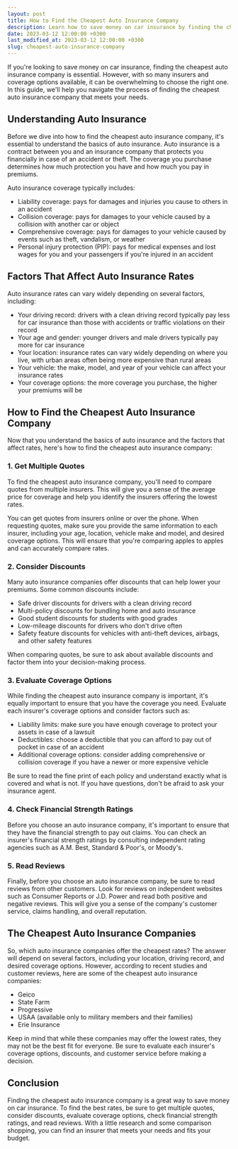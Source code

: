 ```yaml
---
layout: post
title: How to Find the Cheapest Auto Insurance Company
description: Learn how to save money on car insurance by finding the cheapest auto insurance company for you. Compare rates, discounts, and coverage options from top insurers.
date: 2023-03-12 12:00:00 +0300
last_modified_at: 2023-03-12 12:00:00 +0300
slug: cheapest-auto-insurance-company
---
```

If you're looking to save money on car insurance, finding the cheapest auto insurance company is essential. However, with so many insurers and coverage options available, it can be overwhelming to choose the right one. In this guide, we'll help you navigate the process of finding the cheapest auto insurance company that meets your needs.

## Understanding Auto Insurance

Before we dive into how to find the cheapest auto insurance company, it's essential to understand the basics of auto insurance. Auto insurance is a contract between you and an insurance company that protects you financially in case of an accident or theft. The coverage you purchase determines how much protection you have and how much you pay in premiums.

Auto insurance coverage typically includes:

- Liability coverage: pays for damages and injuries you cause to others in an accident
- Collision coverage: pays for damages to your vehicle caused by a collision with another car or object
- Comprehensive coverage: pays for damages to your vehicle caused by events such as theft, vandalism, or weather
- Personal injury protection (PIP): pays for medical expenses and lost wages for you and your passengers if you're injured in an accident

## Factors That Affect Auto Insurance Rates

Auto insurance rates can vary widely depending on several factors, including:

- Your driving record: drivers with a clean driving record typically pay less for car insurance than those with accidents or traffic violations on their record
- Your age and gender: younger drivers and male drivers typically pay more for car insurance
- Your location: insurance rates can vary widely depending on where you live, with urban areas often being more expensive than rural areas
- Your vehicle: the make, model, and year of your vehicle can affect your insurance rates
- Your coverage options: the more coverage you purchase, the higher your premiums will be

## How to Find the Cheapest Auto Insurance Company

Now that you understand the basics of auto insurance and the factors that affect rates, here's how to find the cheapest auto insurance company:

### 1. Get Multiple Quotes

To find the cheapest auto insurance company, you'll need to compare quotes from multiple insurers. This will give you a sense of the average price for coverage and help you identify the insurers offering the lowest rates.

You can get quotes from insurers online or over the phone. When requesting quotes, make sure you provide the same information to each insurer, including your age, location, vehicle make and model, and desired coverage options. This will ensure that you're comparing apples to apples and can accurately compare rates.

### 2. Consider Discounts

Many auto insurance companies offer discounts that can help lower your premiums. Some common discounts include:

- Safe driver discounts for drivers with a clean driving record
- Multi-policy discounts for bundling home and auto insurance
- Good student discounts for students with good grades
- Low-mileage discounts for drivers who don't drive often
- Safety feature discounts for vehicles with anti-theft devices, airbags, and other safety features

When comparing quotes, be sure to ask about available discounts and factor them into your decision-making process.

### 3. Evaluate Coverage Options

While finding the cheapest auto insurance company is important, it's equally important to ensure that you have the coverage you need. Evaluate each insurer's coverage options and consider factors such as:

*   Liability limits: make sure you have enough coverage to protect your assets in case of a lawsuit
*   Deductibles: choose a deductible that you can afford to pay out of pocket in case of an accident
*   Additional coverage options: consider adding comprehensive or collision coverage if you have a newer or more expensive vehicle

Be sure to read the fine print of each policy and understand exactly what is covered and what is not. If you have questions, don't be afraid to ask your insurance agent.

### 4. Check Financial Strength Ratings

Before you choose an auto insurance company, it's important to ensure that they have the financial strength to pay out claims. You can check an insurer's financial strength ratings by consulting independent rating agencies such as A.M. Best, Standard & Poor's, or Moody's.

### 5. Read Reviews

Finally, before you choose an auto insurance company, be sure to read reviews from other customers. Look for reviews on independent websites such as Consumer Reports or J.D. Power and read both positive and negative reviews. This will give you a sense of the company's customer service, claims handling, and overall reputation.

## The Cheapest Auto Insurance Companies

So, which auto insurance companies offer the cheapest rates? The answer will depend on several factors, including your location, driving record, and desired coverage options. However, according to recent studies and customer reviews, here are some of the cheapest auto insurance companies:

*   Geico
*   State Farm
*   Progressive
*   USAA (available only to military members and their families)
*   Erie Insurance

Keep in mind that while these companies may offer the lowest rates, they may not be the best fit for everyone. Be sure to evaluate each insurer's coverage options, discounts, and customer service before making a decision.

## Conclusion

Finding the cheapest auto insurance company is a great way to save money on car insurance. To find the best rates, be sure to get multiple quotes, consider discounts, evaluate coverage options, check financial strength ratings, and read reviews. With a little research and some comparison shopping, you can find an insurer that meets your needs and fits your budget.

